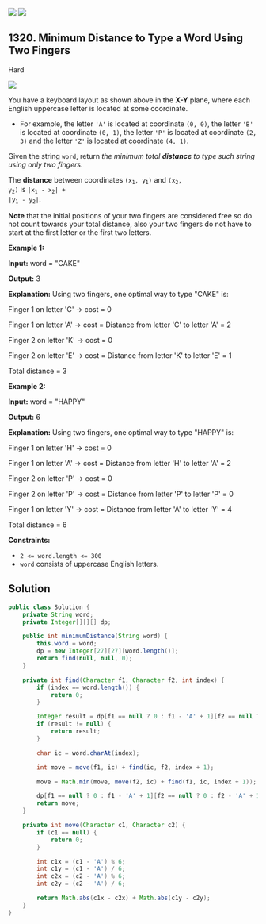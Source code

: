 [![](https://img.shields.io/github/stars/javadev/LeetCode-in-Java?label=Stars&style=flat-square)](https://github.com/javadev/LeetCode-in-Java)
[![](https://img.shields.io/github/forks/javadev/LeetCode-in-Java?label=Fork%20me%20on%20GitHub%20&style=flat-square)](https://github.com/javadev/LeetCode-in-Java/fork)

## 1320\. Minimum Distance to Type a Word Using Two Fingers

Hard

![](https://assets.leetcode.com/uploads/2020/01/02/leetcode_keyboard.png)

You have a keyboard layout as shown above in the **X-Y** plane, where each English uppercase letter is located at some coordinate.

*   For example, the letter `'A'` is located at coordinate `(0, 0)`, the letter `'B'` is located at coordinate `(0, 1)`, the letter `'P'` is located at coordinate `(2, 3)` and the letter `'Z'` is located at coordinate `(4, 1)`.

Given the string `word`, return _the minimum total **distance** to type such string using only two fingers_.

The **distance** between coordinates <code>(x<sub>1</sub>, y<sub>1</sub>)</code> and <code>(x<sub>2</sub>, y<sub>2</sub>)</code> is <code>|x<sub>1</sub> - x<sub>2</sub>| + |y<sub>1</sub> - y<sub>2</sub>|</code>.

**Note** that the initial positions of your two fingers are considered free so do not count towards your total distance, also your two fingers do not have to start at the first letter or the first two letters.

**Example 1:**

**Input:** word = "CAKE"

**Output:** 3

**Explanation:** Using two fingers, one optimal way to type "CAKE" is: 

Finger 1 on letter 'C' -> cost = 0 

Finger 1 on letter 'A' -> cost = Distance from letter 'C' to letter 'A' = 2 

Finger 2 on letter 'K' -> cost = 0 

Finger 2 on letter 'E' -> cost = Distance from letter 'K' to letter 'E' = 1 

Total distance = 3

**Example 2:**

**Input:** word = "HAPPY"

**Output:** 6

**Explanation:** Using two fingers, one optimal way to type "HAPPY" is: 

Finger 1 on letter 'H' -> cost = 0 

Finger 1 on letter 'A' -> cost = Distance from letter 'H' to letter 'A' = 2 

Finger 2 on letter 'P' -> cost = 0 

Finger 2 on letter 'P' -> cost = Distance from letter 'P' to letter 'P' = 0 

Finger 1 on letter 'Y' -> cost = Distance from letter 'A' to letter 'Y' = 4 

Total distance = 6

**Constraints:**

*   `2 <= word.length <= 300`
*   `word` consists of uppercase English letters.

## Solution

```java
public class Solution {
    private String word;
    private Integer[][][] dp;

    public int minimumDistance(String word) {
        this.word = word;
        dp = new Integer[27][27][word.length()];
        return find(null, null, 0);
    }

    private int find(Character f1, Character f2, int index) {
        if (index == word.length()) {
            return 0;
        }

        Integer result = dp[f1 == null ? 0 : f1 - 'A' + 1][f2 == null ? 0 : f2 - 'A' + 1][index];
        if (result != null) {
            return result;
        }

        char ic = word.charAt(index);

        int move = move(f1, ic) + find(ic, f2, index + 1);

        move = Math.min(move, move(f2, ic) + find(f1, ic, index + 1));

        dp[f1 == null ? 0 : f1 - 'A' + 1][f2 == null ? 0 : f2 - 'A' + 1][index] = move;
        return move;
    }

    private int move(Character c1, Character c2) {
        if (c1 == null) {
            return 0;
        }

        int c1x = (c1 - 'A') % 6;
        int c1y = (c1 - 'A') / 6;
        int c2x = (c2 - 'A') % 6;
        int c2y = (c2 - 'A') / 6;

        return Math.abs(c1x - c2x) + Math.abs(c1y - c2y);
    }
}
```
